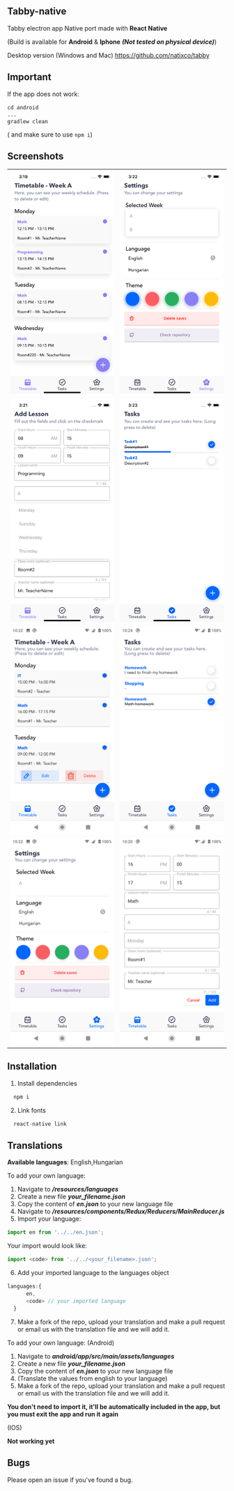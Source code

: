 ## Tabby-native

Tabby electron app Native port made with **React Native**

(Build is available for **Android** & **Iphone** ***(Not tested on physical device)***)

Desktop version (Windows and Mac)
https://github.com/natixco/tabby

## Important

If the app does not work:
```
cd android
...
gradlew clean
```
( and make sure to use `npm i`)

## Screenshots
<table>
  <tr>
    <td><img src="/resources/screenshots/iphone-sc.png"/></td>
    <td><img src="/resources/screenshots/iphone-sc3.png"/></td>
  </tr>
  <tr>
    <td><img src="/resources/screenshots/iphone-sc2.png"/></td>
    <td><img src="/resources/screenshots/iphone-sc4.png"/></td>
  </tr>
  <tr>
    <td><img src="/resources/screenshots/screenshot-2.png"/></td>
    <td><img src="/resources/screenshots/screenshot-4.png"/></td>
  </tr>
 <tr>
    <td><img src="/resources/screenshots/screenshot-3.png"/></td>
    <td><img src="/resources/screenshots/screenshot-1.png"/></td>
  </tr>
</table>

## Installation
1. Install dependencies
```js
  npm i
```
2. Link fonts
```js
  react-native link
```

## Translations

**Available languages**: English,Hungarian

To add your own language:
  1. Navigate to ***/resources/languages***
  2. Create a new file ***your_filename.json***
  3. Copy the content of ***en.json*** to your new language file
  4. Navigate to ***/resources/components/Redux/Reducers/MainReducer.js***
  5. Import your language:
  ```js
  import en from '../../en.json';
  ```  
  Your import would look like:
  ```js
  import <code> from '../../<your_filename>.json';
  ```  
  6. Add your imported language to the languages object
  ```js
  languages:{
        en,
        <code> // your imported language
    }
  ```
  7. Make a fork of the repo, upload your translation and make a pull request or email us with the translation file and we will add it.
  
To add your own language: 
(Android)
  1. Navigate to ***android/app/src/main/assets/languages***
  2. Create a new file ***your_filename.json***
  3. Copy the content of ***en.json*** to your new language file
  4. (Translate the values from english to your language)
  5. Make a fork of the repo, upload your translation and make a pull request or email us with the translation file and we will add it.
  
  **You don't need to import it, it'll be automatically included in the app, but you must exit the app and run it again**
  
(IOS)

  **Not working yet**
  
## Bugs
  Please open an issue if you've found a bug. 

